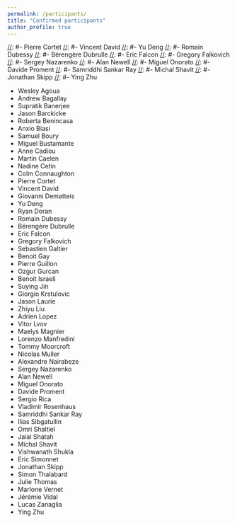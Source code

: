 ```yaml
---
permalink: /participants/
title: "Confirmed participants"
author_profile: true
---
```

[//]: # (- John Doe)

[//]: # (- Sergey Nazarenko)


[//]: #- Pierre Cortet 
[//]: #- Vincent David 
[//]: #- Yu Deng
[//]: #- Romain Dubessy
[//]: #- Bérengère Dubrulle 
[//]: #- Eric Falcon
[//]: #- Gregory Falkovich
[//]: #- Sergey Nazarenko
[//]: #- Alan Newell
[//]: #- Miguel Onorato
[//]: #- Davide Proment
[//]: #- Samriddhi Sankar Ray
[//]: #- Michal Shavit
[//]: #- Jonathan Skipp
[//]: #- Ying Zhu 

- Wesley Agoua
- Andrew Bagallay
- Supratik Banerjee
- Jason	Barckicke
- Roberta Benincasa
- Anxio	Biasi
- Samuel Boury
- Miguel Bustamante
- Anne	Cadiou
- Martin Caelen
- Nadine Cetin
- Colm	Connaughton
- Pierre Cortet
- Vincent David
- Giovanni Dematteis
- Yu Deng
- Ryan Doran
- Romain Dubessy
- Bérengère	Dubrulle
- Eric	Falcon
- Gregory Falkovich
- Sebastien	Galtier
- Benoit Gay
- Pierre Guillon
- Ozgur	Gurcan
- Benoit Israeli
- Suying Jin
- Giorgio Krstulovic
- Jason	Laurie
- Zhiyu	Liu
- Adrien Lopez
- Vitor Lvov
- Maelys Magnier
- Lorenzo Manfredini
- Tommy	Moorcroft
- Nicolas Muller
- Alexandre	Nairabeze
- Sergey Nazarenko
- Alan Newell
- Miguel Onorato
- Davide Proment
- Sergio Rica
- Vladimir Rosenhaus
- Samriddhi	Sankar Ray
- Ilias Sibgatullin
- Omri	Shaltiel
- Jalal	Shatah
- Michal Shavit
- Vishwanath Shukla
- Eric Simonnet
- Jonathan Skipp
- Simon	Thalabard
- Julie	Thomas
- Marlone	Vernet
- Jérémie Vidal
- Lucas	Zanaglia
- Ying Zhu




